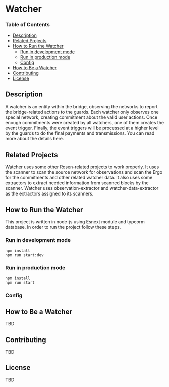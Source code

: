 
# Watcher


### Table of Contents
- [Description](#description)  
- [Related Projects](#related-projects)
- [How to Run the Watcher](#how-to-run-the-watcher)
  - [Run in development mode](#run-in-development-mode)
  - [Run in production mode](#run-in-production-mode)
  - [Config](#config)
- [How to Be a Watcher](#how-to-be-a-watcher)
- [Contributing](#contributing)
- [License](#license)
<a name="headers"/>

## Description
A watcher is an entity within the bridge, observing the networks to report the bridge-related actions to the guards. Each watcher only observes one special network, creating commitment about the valid user actions. Once enough commitments were created by all watchers, one of them creates the event trigger. Finally, the event triggers will be processed at a higher level by the guards to do the final payments and transmissions. You can read more about the details here.


## Related Projects
Watcher uses some other Rosen-related projects to work properly. It uses the scanner to scan the source network for observations and scan the Ergo for the commitments and other related watcher data. It also uses some extractors to extract needed information from scanned blocks by the scanner. Watcher uses observation-extractor and watcher-data-extractor as the extractors assigned to its scanners.

## How to Run the Watcher
This project is written in node-js using Esnext module and typeorm database. In order to run the project follow these steps.

### Run in development mode
```shell
npm install
npm run start:dev
```

### Run in production mode
```shell
npm install
npm run start
```

### Config


## How to Be a Watcher 
TBD

## Contributing
TBD

## License
TBD
